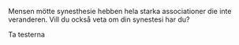 Mensen mötte synesthesie hebben hela starka associationer die inte veranderen. Vill du också veta om din synestesi har du?

<router-link to="/tests" class="link">Ta testerna</router-link>
